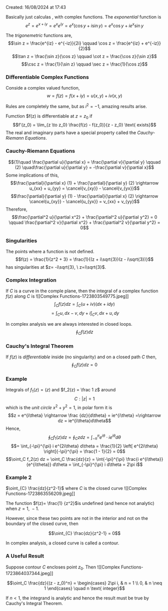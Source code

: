 Created: 16/08/2024 at 17:43

Basically just calculas , with complex functions.
The *exponential* function is
$$e^{z} = e^{x + iy} = e^{x} e^{iy} = e^{x} (\cos y + i \sin y) = e^{x} \cos y + i e^{x} \sin y$$

The *trigonemetric* functions are,
$$\sin z = \frac{e^{iz} - e^{-iz}}{2i} \qquad \cos z = \frac{e^{iz} + e^{-iz}}{2}$$
$$\tan z = \frac{\sin z}{\cos z} \qquad \cot z = \frac{\cos z}{\sin z}$$
$$\csc z = \frac{1}{\sin z} \qquad \sec z = \frac{1}{\cos z}$$
### Differentiable Complex Functions
Conside a complex valued function,
$$w = f(z) = f(x + iy) = u(x,y) + iv(x,y)$$

Rules are completely the same, but as $i^2 = -1$, amazing results arise.

Fumction $f(z) is differentiable at $z=z_0$ if
$$f'(z_0) = \lim_{z \to z_0} \frac{f(z) - f(z_0)}{z - z_0} \text{ exists}$$
The real and imaginary parts have a special property called the *Cauchy-Riemann Equations*.

### Cauchy-Riemann Equations
$$(1)\quad \frac{\partial u}{\partial x} = \frac{\partial v}{\partial y} \qquad (2) \quad\frac{\partial u}{\partial y} = -\frac{\partial v}{\partial x}$$
Some implications of this,
$$\frac{\partial}{\partial x} (1) + \frac{\partial}{\partial y} (2) \rightarrow u_{xx} + u_{yy} = \cancel{v_{xy}} - \cancel{v_{yx}}$$ 
$$\frac{\partial}{\partial y} (1) - \frac{\partial}{\partial x} (2) \rightarrow \cancel{u_{xy}} - \cancel{u_{yx}} = v_{xx} + v_{yy}$$
Therefore,
$$\frac{\partial^2 u}{\partial x^2} + \frac{\partial^2 u}{\partial y^2} = 0 \qquad \frac{\partial^2 v}{\partial x^2} + \frac{\partial^2 v}{\partial y^2} = 0$$
### Singularities
The points where a function is not defined. 
$$f(z) = \frac{1}{z^2 + 3} = \frac{1}{(z + i\sqrt{3})(z - i\sqrt{3})}$$
has singularities at $z= -i\sqrt{3}, \ z=i\sqrt{3}$.

### Complex Integration
If $C$ is a curve in the comple plane, then the integral of a complex function $f(z)$ along $C$ is
![[Complex Functions-1723803549775.jpeg]]
$$\int_C f(z) dz = \int_C (u + iv)(dx + idy)$$
$$= \int_C u , dx - v , dy + i \int_C v , dx + u , dy$$

In complex analysis we are always interested in closed loops.
$$\oint_C f(z)dz$$

### Cauchy's Integral Theorem
If $f(z)$ is *differentiable* inside (no singularity) and on a closed path $C$ then,
$$\oint_C f(z)dz = 0$$
### Example
Integrals of $f_1(z) = (z)$ and $f_2(z) = \frac 1 z$ around
$$C: |z| = 1$$
which is the *unit circle* $x^2 + y^2 = 1$, in polar form it is
$$z = e^{i\theta} \rightarrow \frac {dz}{d\theta} = ie^{i\theta} =\rightarrow dz = ie^{i\theta}d\theta$$
Hence,
$$\oint_C f_1(z) dz = \oint_C z dz = \int_{-\pi}^{\pi} e^{i\theta} \cdot i e^{i\theta} d\theta$$
$$= \int_{-\pi}^{\pi} i e^{2i\theta} d\theta = \frac{1}{2} \left[ e^{2i\theta} \right]{-\pi}^{\pi} = \frac{1 - 1}{2} = 0$$
$$\oint_C f_2(z) dz = \oint_C \frac{dz}{z} = \int{-\pi}^{\pi} \frac{i e^{i\theta}}{e^{i\theta}} d\theta = \int_{-\pi}^{\pi} i d\theta = 2\pi i$$

### Example 2
$\oint_{C} \frac{dz}{z^2-1}$ where $C$ is the closed curve
![[Complex Functions-1723863556209.jpeg]]

The function $f(z)= \frac{1} {z^2}$​ is undefined (and hence not analytic) when $z=1, \ -1$.

However, since these two points are not in the interior and not on the boundary of the closed curve, then

$$\oint_{C} \frac{dz}{z^2-1} = 0$$

In complex analysis, a closed curve is called a contour.

### A Useful Result
Suppose contour $C$ encloses point $z_0$. Then
![[Complex Functions-1723864037344.jpeg]]

$$\oint_C \frac{dz}{(z - z_0)^n} = \begin{cases} 
2\pi i, & n = 1 \\
0, & n \neq 1
\end{cases} \quad n \text{ integer}$$

If $n < 1$, the integrand is analytic and hence the result must be true by Cauchy's Integral Theorem.